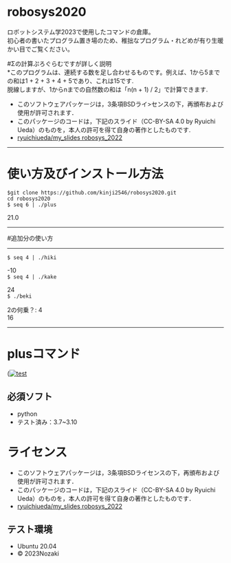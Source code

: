 # robosys2020  
ロボットシステム学2023で使用したコマンドの倉庫。  
初心者の書いたプログラム置き場のため、稚拙なプログラム・れどめが有り生暖かい目でご覧ください。   


#Σの計算ぷろぐらむですが詳しく説明  
*このプログラムは、連続する数を足し合わせるものです。例えば、1から5までの和は1 + 2 + 3 + 4 + 5であり、これは15です.    
脱線しますが、1からnまでの自然数の和は「n(n + 1) / 2」で計算できます.   
 

* このソフトウェアパッケージは，3条項BSDライ>センスの下，再頒布および使用が許可されます．  
* このパッケージのコードは，下記のスライド（CC-BY-SA 4.0 by Ryuichi Ueda）のものを，本人の許可を得て自身の著作としたものです.  
* [ryuichiueda/my_slides robosys_2022](https://github.com/ryuichiueda/my_slides/tree/master/robosys_2022)  

***
# 使い方及びインストール方法  

`$git clone https://github.com/kinji2546/robosys2020.git`  
`cd robosys2020`  
`$ seq 6 | ./plus`  
  
21.0

***

#追加分の使い方  
***  

`$ seq 4 | ./hiki`  

-10  
`$ seq 4 | ./kake`  

24  
`$ ./beki`  

2の何乗？: 4  
16  
***  

# plusコマンド  
([![test](https://github.com/kinji2546/robosys2020/actions/workflows/test.yml/badge.svg)](https://github.com/kinji2546/robosys2020/actions/workflows/test.yml)  
## 必須ソフト  
* python  
* テスト済み：3.7~3.10  

# ライセンス  
* このソフトウェアパッケージは，3条項BSDライセンスの下，再頒布および使用が許可されます．  
* このパッケージのコードは，下記のスライド（CC-BY-SA 4.0 by Ryuichi Ueda）のものを，本人の許可を得て自身の著作としたものです．  
* [ryuichiueda/my_slides robosys_2022](https://github.com/ryuichiueda/my_slides/tree/master/robosys_2022)  
## テスト環境  
* Ubuntu 20.04 
* © 2023Nozaki  
